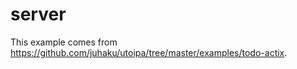 # server

This example comes from https://github.com/juhaku/utoipa/tree/master/examples/todo-actix.
